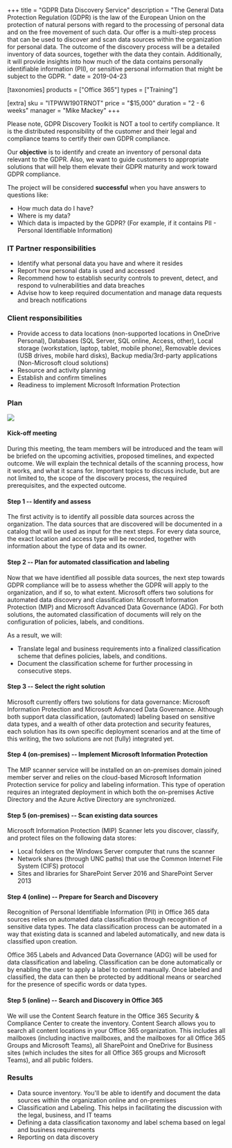 +++
title = "GDPR Data Discovery Service"
description = "The General Data Protection Regulation (GDPR) is the law of the European Union on the protection of natural persons with regard to the processing of personal data and on the free movement of such data. Our offer is a multi-step process that can be used to discover and scan data sources within the organization for personal data. The outcome of the discovery process will be a detailed inventory of data sources, together with the data they contain. Additionally, it will provide insights into how much of the data contains personally identifiable information (PII), or sensitive personal information that might be subject to the GDPR. "
date = 2019-04-23

[taxonomies]
products = ["Office 365"]
types = ["Training"]

[extra]
sku = "ITPWW190TRNOT"
price = "$15,000"
duration = "2 - 6 weeks"
manager = "Mike Mackey"
+++

Please note, GDPR Discovery Toolkit is NOT a tool to
certify compliance. It is the distributed responsibility of the customer
and their legal and compliance teams to certify their own GDPR
compliance.

Our **objective** is to identify and create an inventory of personal
data relevant to the GDPR. Also, we want to guide customers to
appropriate solutions that will help them elevate their GDPR
maturity and work toward GDPR compliance.

The project will be considered **successful** when you have answers
to questions like:

-   How much data do I have?
-   Where is my data?
-   Which data is impacted by the GDPR? (For example, if it
    contains PII - Personal Identifiable Information)

### IT Partner responsibilities

-   Identify what personal data you have and where it resides
-   Report how personal data is used and accessed
-   Recommend how to establish security controls to prevent, detect, and
    respond to vulnerabilities and data breaches
-   Advise how to keep required documentation and manage data requests and
    breach notifications

### Client responsibilities

-   Provide access to data locations (non-supported locations in
    OneDrive Personal), Databases (SQL Server, SQL
    online, Access, other), Local storage (workstation, laptop, tablet,
    mobile phone), Removable devices (USB drives, mobile hard
    disks), Backup media/3rd-party applications 
    (Non-Microsoft cloud solutions)
-   Resource and activity planning
-   Establish and confirm timelines
-   Readiness to implement Microsoft Information Protection

### Plan

![](https://o365hq.com/images/320.png)

#### Kick-off meeting

During this meeting, the team members will be introduced and the team
will be briefed on the upcoming activities, proposed timelines, and
expected outcome. We will explain the technical details of the scanning
process, how it works, and what it scans for. Important topics to discuss
include, but are not limited to, the scope of the discovery process, the
required prerequisites, and the expected outcome.

#### Step 1 -- Identify and assess

The first activity is to identify all possible data sources across the
organization. The data sources that are discovered will be documented in
a catalog that will be used as input for the next steps. For every data
source, the exact location and access type will be recorded, together
with information about the type of data and its owner.

#### Step 2 -- Plan for automated classification and labeling

Now that we have identified all possible data sources, the next step
towards GDPR compliance will be to assess whether the
GDPR will apply to the organization, and if so, to what
extent. Microsoft offers two solutions for automated data discovery and
classification: Microsoft Information Protection (MIP) and
Microsoft Advanced Data Governance (ADG). For both solutions,
the automated classification of documents will rely on the configuration
of policies, labels, and conditions.

As a result, we will:

-   Translate legal and business requirements into a finalized
    classification scheme that defines policies, labels, and conditions.
-   Document the classification scheme for further processing in
    consecutive steps.

#### Step 3 -- Select the right solution

Microsoft currently offers two solutions for data
governance: Microsoft Information Protection and Microsoft Advanced Data
Governance. Although both support data classification, (automated)
labeling based on sensitive data types, and a wealth of other data
protection and security features, each solution has its own specific
deployment scenarios and at the time of this writing, the two solutions are not
(fully) integrated yet.

#### Step 4 (on-premises) -- Implement Microsoft Information Protection

The MIP scanner service will be installed on an on-premises
domain joined member server and relies on the cloud-based Microsoft
Information Protection service for policy and labeling information. This
type of operation requires an integrated deployment in which both the
on-premises Active Directory and the Azure Active Directory are
synchronized.

#### Step 5 (on-premises) -- Scan existing data sources

Microsoft Information Protection (MIP) Scanner lets you
discover, classify, and protect files on the following data stores:

-   Local folders on the Windows Server computer that runs the scanner
-   Network shares (through UNC paths) that use the Common
    Internet File System (CIFS) protocol
-   Sites and libraries for SharePoint Server 2016 and SharePoint
    Server 2013

#### Step 4 (online) -- Prepare for Search and Discovery

Recognition of Personal Identifiable Information (PII) in
Office 365 data sources relies on automated data classification through
recognition of sensitive data types. The data classification process can
be automated in a way that existing data is scanned and labeled
automatically, and new data is classified upon creation.

Office 365 Labels and Advanced Data Governance (ADG) will be
used for data classification and labeling. Classification can be done
automatically or by enabling the user to apply a label to content
manually. Once labeled and classified, the data can then be protected by
additional means or searched for the presence of specific words or data
types.

#### Step 5 (online) -- Search and Discovery in Office 365

We will use the Content Search feature in the Office 365 Security &
Compliance Center to create the inventory. Content Search allows you to
search all content locations in your Office 365 organization. This
includes all mailboxes (including inactive mailboxes, and the mailboxes
for all Office 365 Groups and Microsoft Teams), all SharePoint and
OneDrive for Business sites (which includes the sites for all Office 365
groups and Microsoft Teams), and all public folders.

### Results

-   Data source inventory. You'll be able to identify and document
    the data sources within the organization online and on-premises
-   Classification and Labeling. This helps in facilitating the discussion with the
    legal, business, and IT teams
-   Defining a data classification taxonomy and label schema based on
    legal and business requirements
-   Reporting on data discovery
